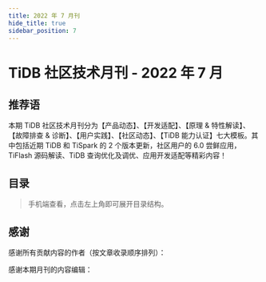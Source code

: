 ```yaml
---
title: 2022 年 7 月刊
hide_title: true
sidebar_position: 7
---
```


# TiDB 社区技术月刊 - 2022 年 7 月

## 推荐语

本期 TiDB 社区技术月刊分为【产品动态】、【开发适配】、【原理 & 特性解读】、【故障排查 & 诊断】、【用户实践】、【社区动态】、【TiDB 能力认证】七大模板。其中包括近期 TiDB 和 TiSpark 的 2 个版本更新，社区用户的 6.0 尝鲜应用，TiFlash 源码解读、TiDB 查询优化及调优、应用开发适配等精彩内容！

## 目录

> 手机端查看，点击左上角即可展开目录结构。



## 感谢

感谢所有贡献内容的作者（按文章收录顺序排列）：

感谢本期月刊的内容编辑：